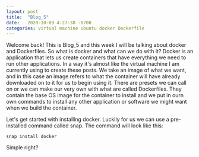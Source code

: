 ```yaml
---
layout: post
title:  "Blog_5"
date:   2020-10-09 4:27:38 -0700
categories: virtual machine ubuntu docker Dockerfile
---
```


Welcome back! This is Blog_5 and this week I will be talking about docker and Dockerfiles. So what is
docker and what can we do with it? Docker is an application that lets us create containers that have
everything we need to run other applications. In a way it's almost like the virtual machine I am currently
using to create these posts. We take an image of what we want, and in this case an image refers to what
the container will have already downloaded on to it for us to begin using it. There are presets we can
call on or we can make our very own with what are called Dockerfiles. They contain the base OS image for
the container to install and we put in ourn own commands to install any other application or software
we might want when we build the container.

Let's get started with installing docker. Luckily for us we can use a pre-installed command called snap.
The command will look like this:
```
snap install docker
```
Simple right? 
